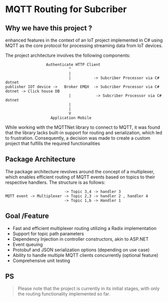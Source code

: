 # MQTT Routing for Subcriber 

## Why we have this project ?

enhanced features in the context of an IoT project implemented in C# using MQTT as the core protocol for processing streaming data from IoT devices.

The project architecture involves the following components:

```
                  Authenticate HTTP Client
                            ^
                            |
                            |          -> Subcriber Processor via C# dotnet 
publisher IOT device ->   Broker EMQX  -> Subcriber Processor via C# dotnet -> Click house DB 
                            |           -> Subcriber Processor via C# dotnet    
                            |
                            |
                            V
                    Application Mobile 
```

While working with the MQTTNet library to connect to MQTT, it was found that the library lacks built-in support for routing and serialization, which led to frustration. Consequently, a decision was made to create a custom project that fulfills the required functionalities

## Package Architecture

The package architecture revolves around the concept of a multiplexer, which enables efficient routing of MQTT events based on topics to their respective handlers. The structure is as follows:

```
                          -> Topic 3,4 -> handler 3
MQTT event -> Multiplexer -> Topic 2,3 -> handler 2 , handler 4
                          -> Topic 1,b -> Handler 1
```
## Goal /Feature

* Fast and efficient multiplexer routing utilizing a Radix implementation
* Support for topic path parameters
* Dependency Injection in controller constructors, akin to ASP.NET
* Event queuing
* Protobuf and JSON serialization options (depending on use case)
* Ability to handle multiple MQTT clients concurrently (optional feature)
* Comprehensive unit testing

## PS 
> Please note that the project is currently in its initial stages, with only the routing functionality implemented so far.
